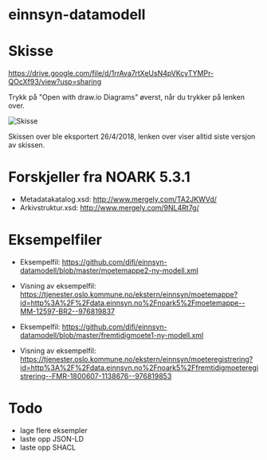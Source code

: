 # einnsyn-datamodell

# Skisse

https://drive.google.com/file/d/1rrAva7rtXeUsN4pVKcyTYMPr-QOcXf93/view?usp=sharing

Trykk på "Open with draw.io Diagrams" øverst, når du trykker på lenken over.

![Skisse](Møtemodell.png)

Skissen over ble eksportert 26/4/2018, lenken over viser alltid siste versjon av skissen.

# Forskjeller fra NOARK 5.3.1
 - Metadatakatalog.xsd: http://www.mergely.com/TA2JKWVd/
 - Arkivstruktur.xsd: http://www.mergely.com/9NL4Rt7g/

# Eksempelfiler
 - Eksempelfil: https://github.com/difi/einnsyn-datamodell/blob/master/moetemappe2-ny-modell.xml
 - Visning av eksempelfil: https://tjenester.oslo.kommune.no/ekstern/einnsyn/moetemappe?id=http%3A%2F%2Fdata.einnsyn.no%2Fnoark5%2Fmoetemappe--MM-12597-BR2--976819837

 - Eksempelfil: https://github.com/difi/einnsyn-datamodell/blob/master/fremtidigmoete1-ny-modell.xml
 - Visning av eksempelfil: https://tjenester.oslo.kommune.no/ekstern/einnsyn/moeteregistrering?id=http%3A%2F%2Fdata.einnsyn.no%2Fnoark5%2Ffremtidigmoeteregistrering--FMR-1800607-1138676--976819853

# Todo
 - lage flere eksempler
 - laste opp JSON-LD
 - laste opp SHACL
